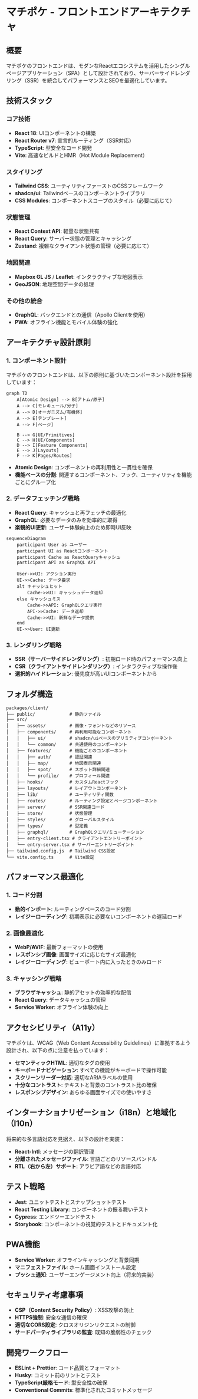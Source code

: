 # マチポケ - フロントエンドアーキテクチャ

## 概要

マチポケのフロントエンドは、モダンなReactエコシステムを活用したシングルページアプリケーション（SPA）として設計されており、サーバーサイドレンダリング（SSR）を統合してパフォーマンスとSEOを最適化しています。

## 技術スタック

### コア技術
- **React 18**: UIコンポーネントの構築
- **React Router v7**: 宣言的ルーティング（SSR対応）
- **TypeScript**: 型安全なコード開発
- **Vite**: 高速なビルドとHMR（Hot Module Replacement）

### スタイリング
- **Tailwind CSS**: ユーティリティファーストのCSSフレームワーク
- **shadcn/ui**: Tailwindベースのコンポーネントライブラリ
- **CSS Modules**: コンポーネントスコープのスタイル（必要に応じて）

### 状態管理
- **React Context API**: 軽量な状態共有
- **React Query**: サーバー状態の管理とキャッシング
- **Zustand**: 複雑なクライアント状態の管理（必要に応じて）

### 地図関連
- **Mapbox GL JS** / **Leaflet**: インタラクティブな地図表示
- **GeoJSON**: 地理空間データの処理

### その他の統合
- **GraphQL**: バックエンドとの通信（Apollo Clientを使用）
- **PWA**: オフライン機能とモバイル体験の強化

## アーキテクチャ設計原則

### 1. コンポーネント設計
マチポケのフロントエンドは、以下の原則に基づいたコンポーネント設計を採用しています：

```mermaid
graph TD
    A[Atomic Design] --> B[アトム/原子]
    A --> C[モレキュール/分子]
    A --> D[オーガニズム/有機体]
    A --> E[テンプレート]
    A --> F[ページ]
    
    B --> G[UI/Primitives]
    C --> H[UI/Components]
    D --> I[Feature Components]
    E --> J[Layouts]
    F --> K[Pages/Routes]
```

- **Atomic Design**: コンポーネントの再利用性と一貫性を確保
- **機能ベースの分割**: 関連するコンポーネント、フック、ユーティリティを機能ごとにグループ化

### 2. データフェッチング戦略
- **React Query**: キャッシュと再フェッチの最適化
- **GraphQL**: 必要なデータのみを効率的に取得
- **楽観的UI更新**: ユーザー体験向上のため即時UI反映

```mermaid
sequenceDiagram
    participant User as ユーザー
    participant UI as Reactコンポーネント
    participant Cache as ReactQueryキャッシュ
    participant API as GraphQL API

    User->>UI: アクション実行
    UI->>Cache: データ要求
    alt キャッシュヒット
        Cache->>UI: キャッシュデータ返却
    else キャッシュミス
        Cache->>API: GraphQLクエリ実行
        API->>Cache: データ返却
        Cache->>UI: 新鮮なデータ提供
    end
    UI->>User: UI更新
```

### 3. レンダリング戦略
- **SSR（サーバーサイドレンダリング）**: 初期ロード時のパフォーマンス向上
- **CSR（クライアントサイドレンダリング）**: インタラクティブな操作後
- **選択的ハイドレーション**: 優先度が高いUIコンポーネントから

## フォルダ構造

```
packages/client/
├── public/             # 静的ファイル
├── src/
│   ├── assets/         # 画像・フォントなどのリソース
│   ├── components/     # 再利用可能なコンポーネント
│   │   ├── ui/         # shadcn/uiベースのプリミティブコンポーネント
│   │   └── common/     # 共通使用のコンポーネント
│   ├── features/       # 機能ごとのコンポーネント
│   │   ├── auth/       # 認証関連
│   │   ├── map/        # 地図表示関連
│   │   ├── spot/       # スポット詳細関連
│   │   └── profile/    # プロフィール関連
│   ├── hooks/          # カスタムReactフック
│   ├── layouts/        # レイアウトコンポーネント
│   ├── lib/            # ユーティリティ関数
│   ├── routes/         # ルーティング設定とページコンポーネント
│   ├── server/         # SSR関連コード
│   ├── store/          # 状態管理
│   ├── styles/         # グローバルスタイル
│   ├── types/          # 型定義
│   ├── graphql/        # GraphQLクエリ/ミューテーション
│   ├── entry-client.tsx # クライアントエントリーポイント
│   └── entry-server.tsx # サーバーエントリーポイント
├── tailwind.config.js  # Tailwind CSS設定
└── vite.config.ts      # Vite設定
```

## パフォーマンス最適化

### 1. コード分割
- **動的インポート**: ルーティングベースのコード分割
- **レイジーローディング**: 初期表示に必要ないコンポーネントの遅延ロード

### 2. 画像最適化
- **WebP/AVIF**: 最新フォーマットの使用
- **レスポンシブ画像**: 画面サイズに応じたサイズ最適化
- **レイジーローディング**: ビューポート内に入ったときのみロード

### 3. キャッシング戦略
- **ブラウザキャッシュ**: 静的アセットの効率的な配信
- **React Query**: データキャッシュの管理
- **Service Worker**: オフライン体験の向上

## アクセシビリティ（A11y）

マチポケは、WCAG（Web Content Accessibility Guidelines）に準拠するよう設計され、以下の点に注意を払っています：

- **セマンティックHTML**: 適切なタグの使用
- **キーボードナビゲーション**: すべての機能がキーボードで操作可能
- **スクリーンリーダー対応**: 適切なARIAラベルの使用
- **十分なコントラスト**: テキストと背景のコントラスト比の確保
- **レスポンシブデザイン**: あらゆる画面サイズでの使いやすさ

## インターナショナリゼーション（i18n）と地域化（l10n）

将来的な多言語対応を見据え、以下の設計を実装：

- **React-Intl**: メッセージの翻訳管理
- **分離されたメッセージファイル**: 言語ごとのリソースバンドル
- **RTL（右から左）サポート**: アラビア語などの言語対応

## テスト戦略

- **Jest**: ユニットテストとスナップショットテスト
- **React Testing Library**: コンポーネントの振る舞いテスト
- **Cypress**: エンドツーエンドテスト
- **Storybook**: コンポーネントの視覚的テストとドキュメント化

## PWA機能

- **Service Worker**: オフラインキャッシングと背景同期
- **マニフェストファイル**: ホーム画面インストール設定
- **プッシュ通知**: ユーザーエンゲージメント向上（将来的実装）

## セキュリティ考慮事項

- **CSP（Content Security Policy）**: XSS攻撃の防止
- **HTTPS強制**: 安全な通信の確保
- **適切なCORS設定**: クロスオリジンリクエストの制御
- **サードパーティライブラリの監査**: 既知の脆弱性のチェック

## 開発ワークフロー

- **ESLint + Prettier**: コード品質とフォーマット
- **Husky**: コミット前のリントとテスト
- **TypeScript厳格モード**: 型安全性の確保
- **Conventional Commits**: 標準化されたコミットメッセージ